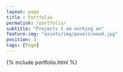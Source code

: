 ```yaml
--- 
layout: page
title : Portfolio 
permalink: /portfolio/
subtitle: "Projects I am working on" 
feature-img: "assets/img/pexels/wood.jpg"
position: 2
tags: [Page]
---
```

{% include portfolio.html %}

